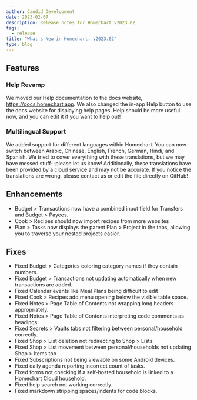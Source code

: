 ```yaml
---
author: Candid Development
date: 2023-02-07
description: Release notes for Homechart v2023.02.
tags:
  - release
title: "What's New in Homechart: v2023.02"
type: blog
---
```


## Features

### Help Revamp

We moved our Help documentation to the docs website, https://docs.homechart.app.  We also changed the in-app Help button to use the docs website for displaying help pages.  Help should be more useful now, and you can edit it if you want to help out!

### Multilingual Support

We added support for different languages within Homechart.  You can now switch between Arabic, Chinese, English, French, German, Hindi, and Spanish.  We tried to cover everything with these translations, but we may have messed stuff--please let us know!  Additionally, these translations have been provided by a cloud service and may not be accurate.  If you notice the translations are wrong, please contact us or edit the file directly on GitHub!

## Enhancements

- Budget > Transactions now have a combined input field for Transfers and Budget > Payees.
- Cook > Recipes should now import recipes from more websites
- Plan > Tasks now displays the parent Plan > Project in the tabs, allowing you to traverse your nested projects easier.

## Fixes

- Fixed Budget > Categories coloring category names if they contain numbers.
- Fixed Budget > Transactions not updating automatically when new transactions are added.
- Fixed Calendar events like Meal Plans being difficult to edit
- Fixed Cook > Recipes add menu opening below the visible table space.
- Fixed Notes > Page Table of Contents not wrapping long headers appropriately.
- Fixed Notes > Page Table of Contents interpreting code comments as headings.
- Fixed Secrets > Vaults tabs not filtering between personal/household correctly.
- Fixed Shop > List deletion not redirecting to Shop > Lists.
- Fixed Shop > List movement between personal/households not updating Shop > Items too
- Fixed Subscriptions not being viewable on some Android devices.
- Fixed daily agenda reporting incorrect count of tasks.
- Fixed forms not checking if a self-hosted household is linked to a Homechart Cloud household.
- Fixed help search not working correctly.
- Fixed markdown stripping spaces/indents for code blocks.
